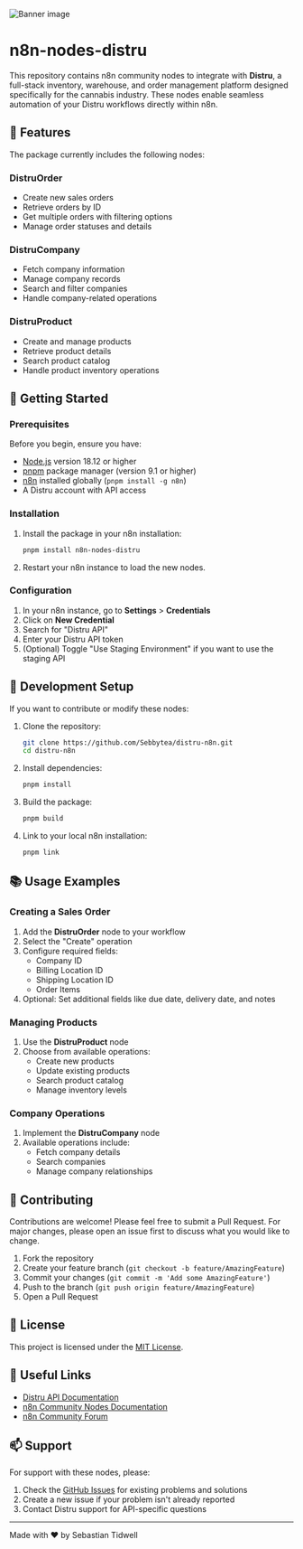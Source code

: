 ![Banner image](https://user-images.githubusercontent.com/10284570/173569848-c624317f-42b1-45a6-ab09-f0ea3c247648.png)

# n8n-nodes-distru

This repository contains n8n community nodes to integrate with **Distru**, a full-stack inventory, warehouse, and order management platform designed specifically for the cannabis industry. These nodes enable seamless automation of your Distru workflows directly within n8n.

## 🎯 Features

The package currently includes the following nodes:

### DistruOrder
- Create new sales orders
- Retrieve orders by ID
- Get multiple orders with filtering options
- Manage order statuses and details

### DistruCompany
- Fetch company information
- Manage company records
- Search and filter companies
- Handle company-related operations

### DistruProduct
- Create and manage products
- Retrieve product details
- Search product catalog
- Handle product inventory operations

## 🚀 Getting Started

### Prerequisites

Before you begin, ensure you have:
- [Node.js](https://nodejs.org/en/) version 18.12 or higher
- [pnpm](https://pnpm.io/) package manager (version 9.1 or higher)
- [n8n](https://n8n.io/) installed globally (`pnpm install -g n8n`)
- A Distru account with API access

### Installation

1. Install the package in your n8n installation:
   ```bash
   pnpm install n8n-nodes-distru
   ```

2. Restart your n8n instance to load the new nodes.

### Configuration

1. In your n8n instance, go to **Settings** > **Credentials**
2. Click on **New Credential**
3. Search for "Distru API"
4. Enter your Distru API token
5. (Optional) Toggle "Use Staging Environment" if you want to use the staging API

## 🔧 Development Setup

If you want to contribute or modify these nodes:

1. Clone the repository:
   ```bash
   git clone https://github.com/Sebbytea/distru-n8n.git
   cd distru-n8n
   ```

2. Install dependencies:
   ```bash
   pnpm install
   ```

3. Build the package:
   ```bash
   pnpm build
   ```

4. Link to your local n8n installation:
   ```bash
   pnpm link
   ```

## 📚 Usage Examples

### Creating a Sales Order

1. Add the **DistruOrder** node to your workflow
2. Select the "Create" operation
3. Configure required fields:
   - Company ID
   - Billing Location ID
   - Shipping Location ID
   - Order Items
4. Optional: Set additional fields like due date, delivery date, and notes

### Managing Products

1. Use the **DistruProduct** node
2. Choose from available operations:
   - Create new products
   - Update existing products
   - Search product catalog
   - Manage inventory levels

### Company Operations

1. Implement the **DistruCompany** node
2. Available operations include:
   - Fetch company details
   - Search companies
   - Manage company relationships

## 🤝 Contributing

Contributions are welcome! Please feel free to submit a Pull Request. For major changes, please open an issue first to discuss what you would like to change.

1. Fork the repository
2. Create your feature branch (`git checkout -b feature/AmazingFeature`)
3. Commit your changes (`git commit -m 'Add some AmazingFeature'`)
4. Push to the branch (`git push origin feature/AmazingFeature`)
5. Open a Pull Request

## 📝 License

This project is licensed under the [MIT License](LICENSE.md).

## 🔗 Useful Links

- [Distru API Documentation](https://docs.distru.com/api)
- [n8n Community Nodes Documentation](https://docs.n8n.io/integrations/community-nodes/)
- [n8n Community Forum](https://community.n8n.io/)

## 📫 Support

For support with these nodes, please:
1. Check the [GitHub Issues](https://github.com/Sebbytea/distru-n8n/issues) for existing problems and solutions
2. Create a new issue if your problem isn't already reported
3. Contact Distru support for API-specific questions

---

Made with ❤️ by Sebastian Tidwell
